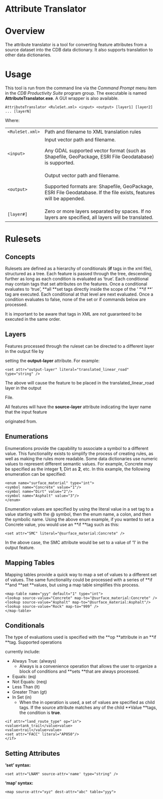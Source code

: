 

# Attribute Translator


# Overview

The attribute translator is a tool for converting feature attributes from a source dataset into the CDB data dictionary. It also supports translation to other data dictionaries.


# Usage

This tool is run from the command line via the _Command Prompt_ menu item in the _CDB Productivity Suite_ program group. The executable is named **AttributeTranslator.exe**. A GUI wrapper is also available.


```
AttributeTranslator <RuleSet.xml> <input> <output> [layer1] [layer2] ... [layerN]
```


Where:


<table>
  <tr>
   <td><code>&lt;RuleSet.xml&gt;</code>
   </td>
   <td>Path and filename to XML translation rules
   </td>
  </tr>
  <tr>
   <td><code>&lt;input&gt;</code>
   </td>
   <td>Input vector path and filename.
<p>
Any GDAL supported vector format (such as Shapefile, GeoPackage, ESRI File Geodatabase) is supported.
   </td>
  </tr>
  <tr>
   <td><code>&lt;output&gt;</code>
   </td>
   <td>Output vector path and filename.
<p>
Supported formats are: Shapefile, GeoPackage, ESRI File Geodatabase. If the file exists, features will be appended.
   </td>
  </tr>
  <tr>
   <td><code>[layer#]</code>
   </td>
   <td>Zero or more layers separated by spaces. If no layers are specified, all layers will be translated.
   </td>
  </tr>
</table>



# Rulesets


## Concepts

Rulesets are defined as a hierarchy of conditionals (**if** tags in the xml file), structured as a tree. Each feature is passed through the tree, descending further as long as each condition is evaluated as ‘true’. Each conditional may contain tags that set attributes on the features. Once a conditional evaluates to ‘true’, **all **set tags directly inside the scope of the ‘ **if **’ tag are executed. Each conditional at that level are next evaluated. Once a condition evaluates to false, none of the set or if commands below are processed.

It is important to be aware that tags in XML are not guaranteed to be executed in the same order.


## Layers

Features processed through the ruleset can be directed to a different layer in the output file by

setting the **output-layer** attribute. For example:


```
<set attr="output-layer" literal="translated_linear_road" type="string" />
```


The above will cause the feature to be placed in the translated_linear_road layer in the output

File.

All features will have the **source-layer** attribute indicating the layer name that the input feature

originated from.


## Enumerations

Enumerations provide the capability to associate a symbol to a different value. This functionality exists to simplify the process of creating rules, as well as making the rules more readable. Some data dictionaries use numeric values to represent different semantic values. For example, Concrete may be specified as the integer **1**, Dirt as **2**, etc. In this example, the following enumeration can be specified:


```
<enum name="surface_material" type="int">
<symbol name="Concrete" value="1"/>
<symbol name="Dirt" value="2"/>
<symbol name="Asphalt" value="3"/>
</enum>
```


Enumeration values are specified by using the literal value in a set tag to a value starting with the @ symbol, then the enum name, a colon, and then the symbolic name. Using the above enum example, if you wanted to set a Concrete value, you would use an **if **tag such as this:


```
<set attr="SMC" literal="@surface_material:Concrete" />
```


In the above case, the SMC attribute would be set to a value of ‘1’ in the output feature.


## Mapping Tables

Mapping tables provide a quick way to map a set of values to a different set of values. The same functionality could be processed with a series of **if **and **set **values, but using a map table simplifies this process.


```
<map-table name="yyy" default="1" type="int">
<lookup source-value="Concrete" map-to="@surface_material:Concrete" />
<lookup source-value="Asphalt" map-to="@surface_material:Asphalt"/>
<lookup source-value="Rock" map-to="999" />
</map-table>
```



## Conditionals

The type of evaluations used is specified with the **op **attribute in an **if **tag. Supported operations

currently include:



*   Always True: (always)
    *   Always is a convenience operation that allows the user to organize a block of conditions and **sets **that are always processed.
*   Equals: (eq)
*   Not Equals: (neq)
*   Less Than (lt)
*   Greater Than (gt)
*   In Set (in)
    *   When the in operation is used, a set of values are specified as child **<Value>** tags. If the source attribute matches any of the child **Value **tags, the condition is **true**.


```
<if attr="land_route_type" op="in">
<value>tank_trail</value>value>
<value>trail</value>value>
<set attr="FACC" literal="AP050"/>
</if>
```



## Setting Attributes

**‘set’ syntax:**


```
<set attr="LNAM" source-attr='name' type="string" />
```


**‘map’ syntax:**


```
<map source-attr="xyz" dest-attr="abc" table="yyy">

